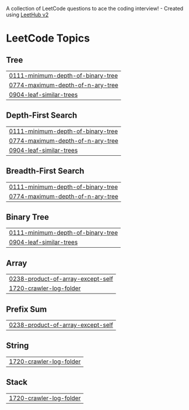 A collection of LeetCode questions to ace the coding interview! - Created using [LeetHub v2](https://github.com/arunbhardwaj/LeetHub-2.0)
<!---LeetCode Topics Start-->
# LeetCode Topics
## Tree
|  |
| ------- |
| [0111-minimum-depth-of-binary-tree](https://github.com/Ash-codes18/Cpp_DSA/tree/master/0111-minimum-depth-of-binary-tree) |
| [0774-maximum-depth-of-n-ary-tree](https://github.com/Ash-codes18/Cpp_DSA/tree/master/0774-maximum-depth-of-n-ary-tree) |
| [0904-leaf-similar-trees](https://github.com/Ash-codes18/Cpp_DSA/tree/master/0904-leaf-similar-trees) |
## Depth-First Search
|  |
| ------- |
| [0111-minimum-depth-of-binary-tree](https://github.com/Ash-codes18/Cpp_DSA/tree/master/0111-minimum-depth-of-binary-tree) |
| [0774-maximum-depth-of-n-ary-tree](https://github.com/Ash-codes18/Cpp_DSA/tree/master/0774-maximum-depth-of-n-ary-tree) |
| [0904-leaf-similar-trees](https://github.com/Ash-codes18/Cpp_DSA/tree/master/0904-leaf-similar-trees) |
## Breadth-First Search
|  |
| ------- |
| [0111-minimum-depth-of-binary-tree](https://github.com/Ash-codes18/Cpp_DSA/tree/master/0111-minimum-depth-of-binary-tree) |
| [0774-maximum-depth-of-n-ary-tree](https://github.com/Ash-codes18/Cpp_DSA/tree/master/0774-maximum-depth-of-n-ary-tree) |
## Binary Tree
|  |
| ------- |
| [0111-minimum-depth-of-binary-tree](https://github.com/Ash-codes18/Cpp_DSA/tree/master/0111-minimum-depth-of-binary-tree) |
| [0904-leaf-similar-trees](https://github.com/Ash-codes18/Cpp_DSA/tree/master/0904-leaf-similar-trees) |
## Array
|  |
| ------- |
| [0238-product-of-array-except-self](https://github.com/Ash-codes18/Cpp_DSA/tree/master/0238-product-of-array-except-self) |
| [1720-crawler-log-folder](https://github.com/Ash-codes18/Cpp_DSA/tree/master/1720-crawler-log-folder) |
## Prefix Sum
|  |
| ------- |
| [0238-product-of-array-except-self](https://github.com/Ash-codes18/Cpp_DSA/tree/master/0238-product-of-array-except-self) |
## String
|  |
| ------- |
| [1720-crawler-log-folder](https://github.com/Ash-codes18/Cpp_DSA/tree/master/1720-crawler-log-folder) |
## Stack
|  |
| ------- |
| [1720-crawler-log-folder](https://github.com/Ash-codes18/Cpp_DSA/tree/master/1720-crawler-log-folder) |
<!---LeetCode Topics End-->